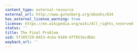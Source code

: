 ```yaml
---
content_type: external-resource
external_url: http://www.gutenberg.org/ebooks/834
has_external_license_warning: true
license: https://en.wikipedia.org/wiki/All_rights_reserved
status: ''
title: The Final Problem
uid: 5f105729-0453-4cba-9169-6ff853ecdbbc
wayback_url: ''
---
```

